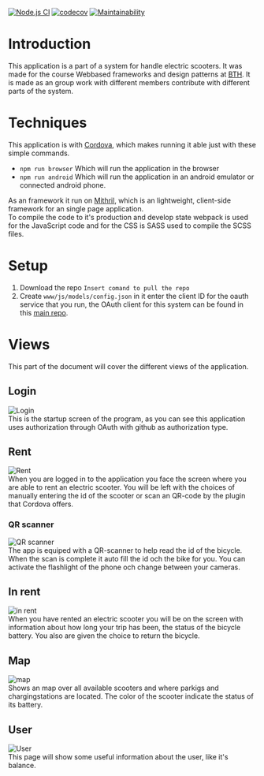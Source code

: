 [![Node.js CI](https://github.com/jeso20BTH/pattern-user-app/actions/workflows/testing.yml/badge.svg)](https://github.com/jeso20BTH/pattern-user-app/actions/workflows/testing.yml)
[![codecov](https://codecov.io/gh/jeso20BTH/pattern-user-app/branch/main/graph/badge.svg?token=CP23P4OIEI)](https://codecov.io/gh/jeso20BTH/pattern-user-app)
[![Maintainability](https://api.codeclimate.com/v1/badges/9ab83e4b6945a935896f/maintainability)](https://codeclimate.com/github/jeso20BTH/pattern-user-app/maintainability)

# Introduction
This application is a part of a system for handle electric scooters. It was made for the course Webbased frameworks and design patterns at [BTH](https://www.bth.se/). It is made as an group work with different members contribute with different parts of the system.

# Techniques
This application is with [Cordova](https://cordova.apache.org/), which makes running it able just with these simple commands.
- ```npm run browser``` Which will run the application in the browser
- ```npm run android``` Which will run the application in an android emulator or connected android phone.

As an framework it run on [Mithril](https://mithril.js.org/), which is an lightweight, client-side framework for an single page application.   
To compile the code to it's production and develop state webpack is used for the JavaScript code and for the CSS is SASS used to compile the SCSS files.

# Setup
1. Download the repo ```Insert comand to pull the repo```
2. Create ```www/js/models/config.json``` in it enter the client ID for the oauth service that you run, the OAuth client for this system can be found in this [main repo](https://github.com/jeso20BTH/Electric-Scooter-BTH-Pattern-Group-13).

# Views
This part of the document will cover the different views of the application.

## Login
![Login](https://raw.githubusercontent.com/jeso20BTH/pattern-user-app/main/git_images/login.png?raw=true)   
This is the startup screen of the program, as you can see this application uses authorization through OAuth with github as authorization type.

## Rent
![Rent](https://raw.githubusercontent.com/jeso20BTH/pattern-user-app/main/git_images/rent_screen.png?raw=true)   
When you are logged in to the application you face the screen where you are able to rent an electric scooter. You will be left with the choices of manually entering the id of the scooter or scan an QR-code by the plugin that Cordova offers.

### QR scanner
![QR scanner](https://raw.githubusercontent.com/jeso20BTH/pattern-user-app/main/git_images/qr_scanner.jpg?raw=true)   
The app is equiped with a QR-scanner to help read the id of the bicycle. When the scan is complete it auto fill the id och the bike for you. You can activate the flashlight of the phone och change between your cameras.

## In rent
![in rent](https://raw.githubusercontent.com/jeso20BTH/pattern-user-app/main/git_images/in_rent.png?raw=true)   
When you have rented an electric scooter you will be on the screen with information about how long your trip has been, the status of the bicycle battery. You also are given the choice to return the bicycle.

## Map
![map](https://raw.githubusercontent.com/jeso20BTH/pattern-user-app/main/git_images/map.png?raw=true)   
Shows an map over all available scooters and where parkigs and chargingstations are located. The color of the scooter indicate the status of its battery.

## User
![User](https://raw.githubusercontent.com/jeso20BTH/pattern-user-app/main/git_images/user_page.png?raw=true)   
This page will show some useful information about the user, like it's balance.
